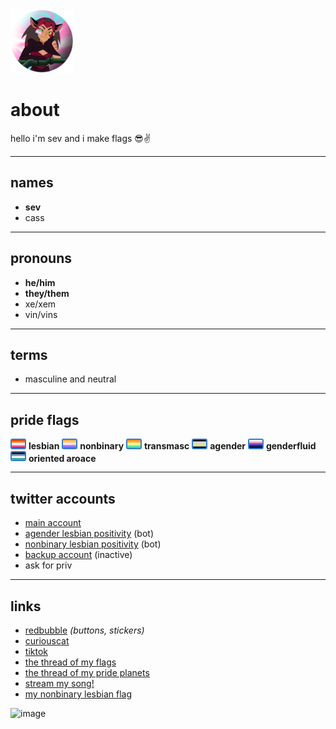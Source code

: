 <link rel="stylesheet" href="/assets/css/style.scss">
<img src="IMG_20210901_065453.png"  width=100 /> 
<h1>about</h1>
hello i'm sev and i make flags 😎✌️

---------------------------

## names
- **sev**
- cass

---------------------------

## pronouns
- **he/him**
- **they/them**
- xe/xem
- vin/vins

---------------------------

## terms
- masculine and neutral

---------------------------

## pride flags
<img style="border: 2px solid #347dcd; border-radius: 3px;" src="lesbian.png"  width=21/> **lesbian** <img style="border: 2px solid #347dcd; border-radius: 3px;" src="nonbinary.png"  width=21 /> **nonbinary** <img style="border: 2px solid #347dcd; border-radius: 3px;" src="transmasc.png"  width=21 /> **transmasc** <img style="border: 2px solid #347dcd; border-radius: 3px;" src="agender.png"  width=21 /> **agender** <img style="border: 2px solid #347dcd; border-radius: 3px;" src="genderfluid.png"  width=21 /> **genderfluid** <img style="border: 2px solid #347dcd; border-radius: 3px;" src="oriented.png"  width=21 /> **oriented aroace** 

---------------------------

## twitter accounts

- [main account](https://twitter.com/theybian)
- [agender lesbian positivity](https://twitter.com/agenderlesbians) (bot)
- [nonbinary lesbian positivity](https://twitter.com/enbylesbians) (bot)
- [backup account](https://twitter.com/theybian1) (inactive)
- ask for priv

---------------------------


## links
- [redbubble](https://theybian.redbubble.com) *(buttons, stickers)*
- [curiouscat](https://curiouscat.com/theybian)
- [tiktok](https://tiktok.com/@sevsbian)
- [the thread of my flags](https://twitter.com/theybian/status/1308435954168979465?s=19)
- [the thread of my pride planets](https://twitter.com/theybian/status/1393646080659705861)
- [stream my song!](https://twitter.com/theybian/status/1300540997185810433)
- [my nonbinary lesbian flag](https://twitter.com/theybian/status/1403722750280220681)

![image](https://pbs.twimg.com/profile_banners/1275422406941839361/1630070429/1080x360)

